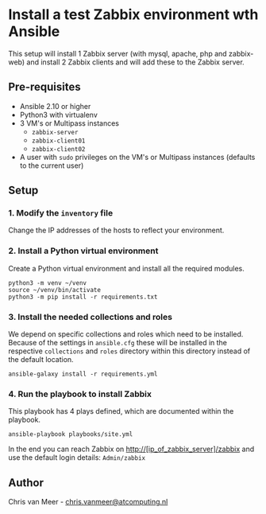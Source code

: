 # Install a test Zabbix environment wth Ansible

This setup will install 1 Zabbix server (with mysql, apache, php and zabbix-web) 
and install 2 Zabbix clients and will add these to the Zabbix server.

## Pre-requisites

- Ansible 2.10 or higher
- Python3 with virtualenv
- 3 VM's or Multipass instances
  - `zabbix-server`
  - `zabbix-client01`
  - `zabbix-client02`
- A user with `sudo` privileges on the VM's or Multipass instances 
  (defaults to the current user)

## Setup

### 1. Modify the `inventory` file

Change the IP addresses of the hosts to reflect your environment.

### 2. Install a Python virtual environment

Create a Python virtual environment and install all the required modules.

```shell
python3 -m venv ~/venv
source ~/venv/bin/activate
python3 -m pip install -r requirements.txt
```

### 3. Install the needed collections and roles

We depend on specific collections and roles which need to be installed. Because 
of the settings in `ansible.cfg` these will be installed in the respective 
`collections` and `roles` directory within this directory instead of the default 
location.

```shell
ansible-galaxy install -r requirements.yml
```

### 4. Run the playbook to install Zabbix

This playbook has 4 plays defined, which are documented within the playbook.

```shell
ansible-playbook playbooks/site.yml
```

In the end you can reach Zabbix on <http://[ip_of_zabbix_server]/zabbix> and use 
the default login details: `Admin/zabbix`

## Author

Chris van Meer - <chris.vanmeer@atcomputing.nl>

